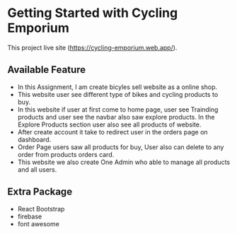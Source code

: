 # Getting Started with Cycling Emporium

This project live site (https://cycling-emporium.web.app/).

## Available Feature
- In this Assignment, I am create bicyles sell website as a online shop.
- This website user see different type of bikes and cycling products to buy.
- In this website if user at first come to home page, user see Trainding products and user see the navbar also saw explore products. In the Explore Products section user also see all products of website.
- After create account it take to redirect user in the orders page on dashboard.
- Order Page users saw all products for buy, User also can delete to any order from products orders card.
- This website we also create One Admin who able to manage all products and all users.

## Extra Package
- React Bootstrap
- firebase
- font awesome

